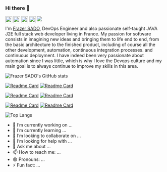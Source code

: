 ### Hi there 👋

<a href="https://www.instagram.com/frazer_garcia/">
  <img align="left" alt="Frazer's Instagram" width="22px" src="https://raw.githubusercontent.com/hussainweb/hussainweb/main/icons/instagram.png" />
</a>
<a href="https://discord.gg/sadofrazer">
  <img align="left" alt="Frazer's Discord" width="22px" src="https://raw.githubusercontent.com/peterthehan/peterthehan/master/assets/discord.svg" />
</a>
<a href="https://twitter.com/sadofrazer">
  <img align="left" alt="Frazer | Twitter" width="22px" src="https://raw.githubusercontent.com/peterthehan/peterthehan/master/assets/twitter.svg" />
</a>
<a href="https://www.linkedin.com/in/sado-frazer-devops">
  <img align="left" alt="Frazer's LinkedIN" width="22px" src="https://raw.githubusercontent.com/peterthehan/peterthehan/master/assets/linkedin.svg" />
</a>

![](https://visitor-badge.glitch.me/badge?page_id=sadofrazer.sadofrazer)
<br /> 

I'm [Frazer SADO](https://www.linkedin.com/in/sado-frazer-devops), DevOps Engineer and also passionate self-taught JAVA J2E full stack web developer living in France. My passion for software consists in imagining new ideas and bringing them to life end to end, from the basic architecture to the finished product, including of course all the other development, automation, continuous integration processes. and continuous deployment. I have indeed been very passionate about automation since I was little, which is why I love the Devops culture and my main goal is to always continue to improve my skills in this area.

![Frazer SADO's GitHub stats](https://github-readme-stats.vercel.app/api/?username=sadofrazer&show_owner)

[![Readme Card](https://github-readme-stats.vercel.app/api/pin/?username=sadofrazer&repo=icgroup&show_owner=true)](https://github.com/sadofrazer/icgroup)   [![Readme Card](https://github-readme-stats.vercel.app/api/pin/?username=sadofrazer&repo=ic-webapp&show_owner=true)](https://github.com/sadofrazer/ic-webapp)

[![Readme Card](https://github-readme-stats.vercel.app/api/pin/?username=sadofrazer&repo=it_training_rest-api&show_owner=true)](https://github.com/sadofrazer/it_training_rest-api)                                                                                                       [![Readme Card](https://github-readme-stats.vercel.app/api/pin/?username=sadofrazer&repo=it_training_angular_frontend&show_owner=true)](https://github.com/sadofrazer/it_training_angular_frontend)


[![Readme Card](https://github-readme-stats.vercel.app/api/pin/?username=sadofrazer&repo=ansible_k8s&show_owner=true)](https://github.com/sadofrazer/ansible_k8s)                                                                                                         [![Readme Card](https://github-readme-stats.vercel.app/api/pin/?username=sadofrazer&repo=tower_ci&show_owner=true)](https://github.com/sadofrazer/tower_ci)


![Top Langs](https://github-readme-stats.vercel.app/api/top-langs/?username=sadofrazer&langs_count=10&hide=javascript,html,php,Blade,Less,CSS,Makefile)


- 🔭 I’m currently working on ...
- 🌱 I’m currently learning ...
- 👯 I’m looking to collaborate on ...
- 🤔 I’m looking for help with ...
- 💬 Ask me about ...
- 📫 How to reach me: ...
- 😄 Pronouns: ...
- ⚡ Fun fact: ...

